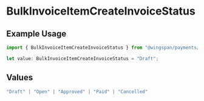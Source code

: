 # BulkInvoiceItemCreateInvoiceStatus

## Example Usage

```typescript
import { BulkInvoiceItemCreateInvoiceStatus } from "@wingspan/payments/sdk/models/shared";

let value: BulkInvoiceItemCreateInvoiceStatus = "Draft";
```

## Values

```typescript
"Draft" | "Open" | "Approved" | "Paid" | "Cancelled"
```